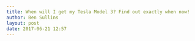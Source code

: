 ```yaml
---
title: When will I get my Tesla Model 3? Find out exactly when now!
author: Ben Sullins
layout: post
date: 2017-06-21 12:57
---
```


